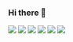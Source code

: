 ### Hi there 👋


<img src="https://img.shields.io/badge/Kotlin-7F52FF?style=plastic&logo=Kotlin&logoColor=white"/>
<img src="https://img.shields.io/badge/Android-34A853?style=flat&logo=Android&logoColor=white"/>
<img src="https://img.shields.io/badge/Spring Boot-6DB33F?style=flat&logo=SpringBoot&logoColor=white"/>
<img src="https://img.shields.io/badge/MySQL-4479A1?style=flat&logo=MySQL&logoColor=white"/>
<img src="https://img.shields.io/badge/Django-092E20?style=flat&logo=Django&logoColor=white"/>
<img src="https://img.shields.io/badge/Amazon EC2-FF9900?style=flat&logo=AmazonEC2&logoColor=white"/>


